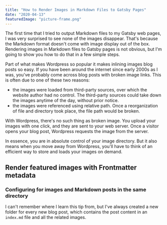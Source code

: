 ```yaml
---
title: "How to Render Images in Markdown Files to Gatsby Pages"
date: "2020-04-13"
featuredImage: "picture-frame.png"
---
```


The first time that I tried to output Markdown files to my Gatsby web pages, I was very surprised to see none of the images disappear. That's because the Markdown format doesn't come with image display out of the box. Rendering images in Markdown files to Gatsby pages is not obvious, but I'm going to show you how to do that in a few simple steps.

Part of what makes Wordpress so popular it makes inlining images blog posts so easy. If you have been around the internet since early 2000s as I was, you've probably come across blog posts with broken image links. This is often due to one of these two reasons:
- the images were loaded from third-party sources, over which the website author had no control. The third-party sources could take down the images anytime of the day, without prior notice.
-  the images were referenced using relative path. Once a reorganization of file and directory took place, the file path would be broken.

With Wordpress, there's no such thing as broken image. You upload your images with one click, and they are sent to your web server. Once a visitor opens your blog post, Wordpress requests the image from the server. 

In essence, you are in absolute control of your image directory. But it also means when you move away from Wordpress, you'll have to think of an efficient way to store and loads your images on demand.

## Render featured images with Frontmatter metadata

### Configuring for images and Markdown posts in the same directory

I can't remember where I learn this tip from, but I've always created a new folder for every new blog post, which contains the post content in an `index.md` file and all the related images.
